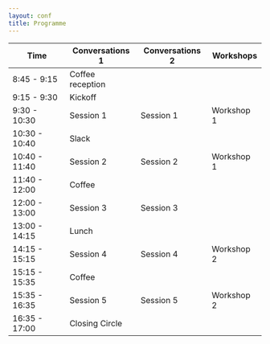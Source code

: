 ```yaml
---
layout: conf
title: Programme
---
```



Time          | Conversations 1  | Conversations  2 | Workshops
------------- | ---------------- | ---------------- | ---------
8:45 - 9:15   | Coffee reception |                  | 
9:15 - 9:30   | Kickoff          |                  | 
9:30 - 10:30  | Session 1        | Session 1        |  Workshop 1
10:30 - 10:40 | Slack            |                  | 
10:40 - 11:40 | Session 2        | Session 2        |  Workshop 1
11:40 - 12:00 | Coffee           |                  | 
12:00 - 13:00 | Session 3        | Session 3        |
13:00 - 14:15 | Lunch            |                  | 
14:15 - 15:15 | Session 4        | Session 4        |  Workshop 2
15:15 - 15:35 | Coffee           |                  | 
15:35 - 16:35 | Session 5        | Session 5        |  Workshop 2
16:35 - 17:00 | Closing Circle   |                  | 
